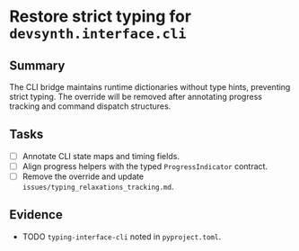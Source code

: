 # Restore strict typing for `devsynth.interface.cli`

## Summary

The CLI bridge maintains runtime dictionaries without type hints, preventing
strict typing. The override will be removed after annotating progress tracking
and command dispatch structures.

## Tasks

- [ ] Annotate CLI state maps and timing fields.
- [ ] Align progress helpers with the typed `ProgressIndicator` contract.
- [ ] Remove the override and update `issues/typing_relaxations_tracking.md`.

## Evidence

- TODO `typing-interface-cli` noted in `pyproject.toml`.
